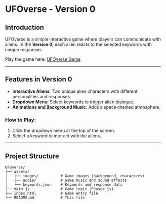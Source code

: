 # UFOverse - Version 0

## Introduction

UFOverse is a simple interactive game where players can communicate with aliens. In the **Version 0**, each alien reacts to the selected keywords with unique responses. 

Play the game here: [UFOverse Game](https://ufoverse.netlify.app/)

---

## Features in Version 0

- **Interactive Aliens**: Two unique alien characters with different personalities and responses.
- **Dropdown Menu**: Select keywords to trigger alien dialogue.
- **Animations and Background Music**: Adds a space-themed atmosphere.

### How to Play:
1. Click the dropdown menu at the top of the screen.
2. Select a keyword to interact with the aliens.

---

## Project Structure

```plaintext
UFOverse/
├── assets/
│   ├── images/          # Game images (background, characters)
│   ├── audio/           # Game music and sound effects
│   └── keywords.json    # Keywords and response data
├── main.js              # Game logic (Phaser.js)
├── index.html           # Game entry file
└── README.md            # This file
